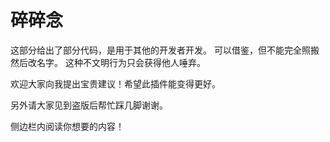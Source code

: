 # 碎碎念

这部分给出了部分代码，是用于其他的开发者开发。
可以借鉴，但不能完全照搬然后改名字。
这种不文明行为只会获得他人唾弃。

欢迎大家向我提出宝贵建议！希望此插件能变得更好。

另外请大家见到盗版后帮忙踩几脚谢谢。

侧边栏内阅读你想要的内容！
